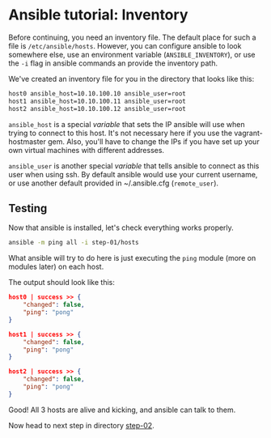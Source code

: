 # Ansible tutorial: Inventory

Before continuing, you need an inventory file. The default place for such a
file is  `/etc/ansible/hosts`. However, you can configure ansible to look
somewhere else, use an environment variable (`ANSIBLE_INVENTORY`), or use the `-i`
flag in ansible commands an provide the inventory path.

We've created an inventory file for you in the directory that looks like this:

```bash
host0 ansible_host=10.10.100.10 ansible_user=root
host1 ansible_host=10.10.100.11 ansible_user=root
host2 ansible_host=10.10.100.12 ansible_user=root
```

`ansible_host` is a special _variable_ that sets the IP ansible will use when
trying to connect to this host. It's not necessary here if you use the
vagrant-hostmaster gem. Also, you'll have to change the IPs if you have set up
your own virtual machines with different addresses.

`ansible_user` is another special _variable_ that tells ansible to
connect as this user when using ssh. By default ansible would use your
current username, or use another default provided in ~/.ansible.cfg
(`remote_user`).

## Testing

Now that ansible is installed, let's check everything works properly.

```bash
ansible -m ping all -i step-01/hosts
```

What ansible will try to do here is just executing the `ping` module (more on
modules later) on each host.

The output should look like this:

```json
host0 | success >> {
    "changed": false,
    "ping": "pong"
}

host1 | success >> {
    "changed": false,
    "ping": "pong"
}

host2 | success >> {
    "changed": false,
    "ping": "pong"
}
```

Good! All 3 hosts are alive and kicking, and ansible can talk to them.

Now head to next step in directory [step-02](https://github.com/leucos/ansible-tuto/tree/master/step-02).
